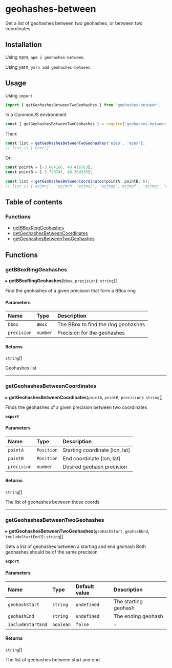 # geohashes-between

Get a list of geohashes between two geohashes, or between two coordinates.

## Installation

Using npm, `npm i geohashes-between`.

Using yarn, `yarn add geohashes-between`.

## Usage

Using `import`

```javascript
import { getGeohashesBetweenTwoGeohashes } from 'geohashes-between';
```

In a CommonJS environment

```javascript
const { getGeohashesBetweenTwoGeohashes } = require('geohashes-between');
```

Then:

```javascript
const list = getGeohashesBetweenTwoGeohashes('ezep', 'ezex');
// list is ['ezer']
```

Or:

```javascript
const pointA = [-3.684166, 40.416763];
const pointB = [-3.720741, 40.364335];

const list = getGeohashesBetweenCoordinates(pointA, pointB, 6);
// list is ['ezjmuj', 'ezjmuh','ezjmu5', 'ezjmgg','ezjmgf', 'ezjmgc','ezjmgb', 'ezjmg8','ezjmex', 'ezjmew','ezjmeq', 'ezjmem','ezjmek']
```

## Table of contents

### Functions

- [getBBoxRingGeohashes](#getbboxringgeohashes)
- [getGeohashesBetweenCoordinates](#getgeohashesbetweencoordinates)
- [getGeohashesBetweenTwoGeohashes](#getgeohashesbetweentwogeohashes)

## Functions

### getBBoxRingGeohashes

▸ **getBBoxRingGeohashes**(`bbox`, `precision`): `string`[]

Find the geohashes of a given precision that form a BBox ring

#### Parameters

| Name        | Type     | Description                         |
| :---------- | :------- | :---------------------------------- |
| `bbox`      | `BBox`   | The BBox to find the ring geohashes |
| `precision` | `number` | Precision for the geohashes         |

#### Returns

`string`[]

Geohashes list

---

### getGeohashesBetweenCoordinates

▸ **getGeohashesBetweenCoordinates**(`pointA`, `pointB`, `precision`): `string`[]

Finds the geohashes of a given precision between two coordinates

**`export`**

#### Parameters

| Name        | Type       | Description                    |
| :---------- | :--------- | :----------------------------- |
| `pointA`    | `Position` | Starting coordinate [lon, lat] |
| `pointB`    | `Position` | End coordinate [lon, lat]      |
| `precision` | `number`   | Desired geohash precision      |

#### Returns

`string`[]

The list of geohashes between those coords

---

### getGeohashesBetweenTwoGeohashes

▸ **getGeohashesBetweenTwoGeohashes**(`geohashStart`, `geohashEnd`, `includeStartEnd?`): `string`[]

Gets a list of geohashes between a starting and end geohash
Both geohashes should be of the same precision

**`export`**

#### Parameters

| Name              | Type      | Default value | Description          |
| :---------------- | :-------- | :------------ | :------------------- |
| `geohashStart`    | `string`  | `undefined`   | The starting geohash |
| `geohashEnd`      | `string`  | `undefined`   | The ending geohash   |
| `includeStartEnd` | `boolean` | `false`       | -                    |

#### Returns

`string`[]

The list of geohashes between start and end
